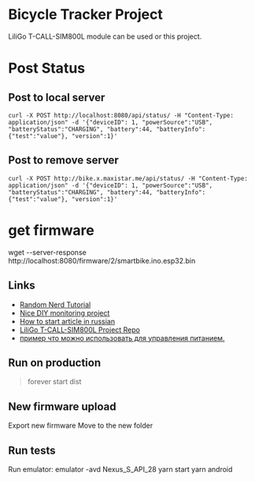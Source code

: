 # Bicycle Tracker Project

LiliGo T-CALL-SIM800L module can be used or this project.

# Post Status

## Post to local server
```shell
curl -X POST http://localhost:8080/api/status/ -H "Content-Type: application/json" -d '{"deviceID": 1, "powerSource":"USB", "batteryStatus":"CHARGING", "battery":44, "batteryInfo":{"test":"value"}, "version":1}'
```

## Post to remove server
```shell
curl -X POST http://bike.x.maxistar.me/api/status/ -H "Content-Type: application/json" -d '{"deviceID": 1, "powerSource":"USB", "batteryStatus":"CHARGING", "battery":44, "batteryInfo":{"test":"value"}, "version":1}'
```



# get firmware                                   
wget --server-response http://localhost:8080/firmware/2/smartbike.ino.esp32.bin


## Links ##
- [Random Nerd Tutorial](https://randomnerdtutorials.com/esp32-sim800l-publish-data-to-cloud/)
- [Nice DIY monitoring project](https://www.instructables.com/id/ESP32-SIM800L-and-Barrier-Sensor/)
- [How to start article in russian](http://www.bizkit.ru/2019/02/05/11989/)
- [LiliGo T-CALL-SIM800L Project Repo](https://github.com/Xinyuan-LilyGO/LilyGo-T-Call-SIM800L/issues/29)
- [пример что можно использовать для управления питанием.](https://gist.github.com/me-no-dev/)

## Run on production

> forever start dist


## New firmware upload
Export new firmware
Move to the new folder

## Run tests


Run emulator:
emulator -avd Nexus_S_API_28
yarn start
yarn android
